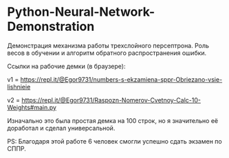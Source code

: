 # Python-Neural-Network-Demonstration
 Демонстрация механизма работы трехслойного персептрона.
 Роль весов в обучении и алгоритм обратного распространения ошибки.

 Ссылки на рабочие демки (в браузере):
 
 v1 = https://repl.it/@Egor9731/numbers-s-ekzamiena-sppr-Obriezano-vsie-lishnieie
 
 v2 = https://repl.it/@Egor9731/Raspozn-Nomerov-Cvetnoy-Calc-10-Weights#main.py
 
 Изначально это была простая демка на 100 строк, но я значительно её доработал и сделал универсальной.

 PS: Благодаря этой работе 6 человек смогли успешно сдать экзамен по СППР.
 
